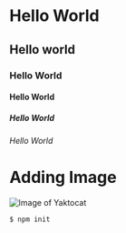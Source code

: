 # Hello World
## Hello world
### Hello World
#### Hello World
##### Hello World
###### Hello World

# Adding Image
![Image of Yaktocat](https://octodex.github.com/images/yaktocat.png)

```
$ npm init
```
